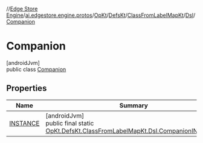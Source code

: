 //[Edge Store Engine](../../../../../../../index.md)/[ai.edgestore.engine.protos](../../../../../index.md)/[OpKt](../../../../index.md)/[DefsKt](../../../index.md)/[ClassFromLabelMapKt](../../index.md)/[Dsl](../index.md)/[Companion](index.md)

# Companion

[androidJvm]\
public class [Companion](index.md)

## Properties

| Name | Summary |
|---|---|
| [INSTANCE](index.md#-2105422498%2FProperties%2F-89531115) | [androidJvm]<br>public final static [OpKt.DefsKt.ClassFromLabelMapKt.Dsl.Companion](index.md)[INSTANCE](index.md#-2105422498%2FProperties%2F-89531115) |
